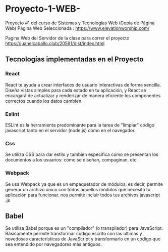 # Proyecto-1-WEB-

Proyecto #1 del curso de Sistemas y Tecnologías Web (Copia de Página Web) Página Web Seleccionada : https://www.elevationworship.com/

Pagina Web del Servidor de la clase para correr el proyecto https://juanelcaballo.club/20591/dist/index.html

## Tecnologías implementadas en el Proyecto

### React

React te ayuda a crear interfaces de usuario interactivas de forma sencilla. Diseña vistas simples para cada estado en tu aplicación, y React se encargará de actualizar y renderizar de manera eficiente los componentes correctos cuando los datos cambien.

### Eslint

ESLint es la herramienta predominante para la tarea de "limpiar" código javascript tanto en el servidor (node.js) como en el navegador.

### Css

Se utiliza CSS para dar estilo y tambien especifica cómo se presentan los documentos a los usuarios: cómo se diseñan, compaginan, etc.

### Webpack

Se usa Webpack ya que es un empaquetador de módulos, es decir, permite generar un archivo único con todos aquellos módulos que necesita tu aplicación para funcionar. nos permite incluir todos tus archivos javascript .js

## Babel

Se utiliza Babel porque es un "compilador" (o transpilador) para JavaScript. Básicamente permite transformar código escrito con las últimas y novedosas características de JavaScript y transformarlo en un código que sea entendido por navegadores más antiguos.




